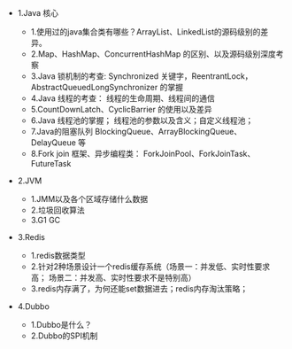 
- 1.Java 核心

    - 1.使用过的java集合类有哪些？ArrayList、LinkedList的源码级别的差异。
    - 2.Map、HashMap、ConcurrentHashMap 的区别、以及源码级别深度考察
    - 3.Java 锁机制的考查: Synchronized 关键字，ReentrantLock，AbstractQueuedLongSynchronizer 的掌握
    - 4.Java 线程的考查： 线程的生命周期、线程间的通信
    - 5.CountDownLatch、CyclicBarrier 的使用以及差异
    - 6.Java 线程池的掌握； 线程池的参数以及含义；自定义线程池；
    - 7.Java的阻塞队列 BlockingQueue、ArrayBlockingQueue、DelayQueue 等
    - 8.Fork join 框架、异步编程类： ForkJoinPool、ForkJoinTask、FutureTask
    
- 2.JVM

    - 1.JMM以及各个区域存储什么数据
    - 2.垃圾回收算法
    - 3.G1 GC
    
     
- 3.Redis

    - 1.redis数据类型
    - 2.针对2种场景设计一个redis缓存系统（场景一：并发低、实时性要求高； 场景二：并发高、实时性要求不是特别高）
    - 3.redis内存满了，为何还能set数据进去；redis内存淘汰策略；
    
- 4.Dubbo

    - 1.Dubbo是什么？
    - 2.Dubbo的SPI机制
    
    
    
    